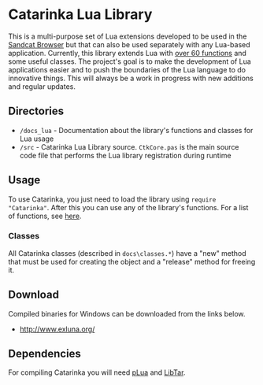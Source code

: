 # Catarinka Lua Library

This is a multi-purpose set of Lua extensions developed to be used in the [Sandcat Browser](https://github.com/felipedaragon/sandcat) but that can also be used separately with any Lua-based application. Currently, this library extends Lua with [over 60 functions](https://github.com/exlunaproject/catarinka/blob/master/lualib/docs/functions.md) and some useful classes. The project's goal is to make the development of Lua applications easier and to push the boundaries of the Lua language to do innovative things. This will always be a work in progress with new additions and regular updates.

## Directories

* `/docs_lua` - Documentation about the library's functions and classes for Lua usage
* `/src` - Catarinka Lua Library source. `CtkCore.pas` is the main source code file that performs the Lua library registration during runtime

## Usage

To use Catarinka, you just need to load the library using `require "Catarinka"`. After this you can use any of the library's functions. For a list of functions, see [here](https://github.com/exlunaproject/catarinka/blob/master/lualib/docs/functions.md).

### Classes

All Catarinka classes (described in `docs\classes.*`) have a "new" method that must be used for creating the object and a "release" method for freeing it.

## Download

Compiled binaries for Windows can be downloaded from the links below.

* http://www.exluna.org/

## Dependencies

For compiling Catarinka you will need [pLua](https://github.com/exlunaproject/pLua-XE) and  [LibTar](http://www.destructor.de/libtar/).